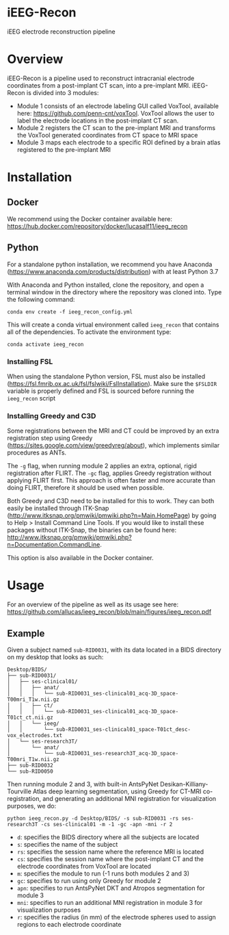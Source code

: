 # iEEG-Recon
iEEG electrode reconstruction pipeline

# Overview

iEEG-Recon is a pipeline used to reconstruct intracranial electrode coordinates from a post-implant CT scan, into a pre-implant MRI. iEEG-Recon is divided into 3 modules:

- Module 1 consists of an electrode labeling GUI called VoxTool, available here: https://github.com/penn-cnt/voxTool. VoxTool allows the user to label the electrode locations in the post-implant CT scan.
- Module 2 registers the CT scan to the pre-implant MRI and transforms the VoxTool generated coordinates from CT space to MRI space
- Module 3 maps each electrode to a specific ROI defined by a brain atlas registered to the pre-implant MRI

# Installation

## Docker

We recommend using the Docker container available here: https://hub.docker.com/repository/docker/lucasalf11/ieeg_recon

## Python 

For a standalone python installation, we recommend you have Anaconda (https://www.anaconda.com/products/distribution) with at least Python 3.7

With Anaconda and Python installed, clone the repository, and open a terminal window in the directory where the repository was cloned into. Type the following command:

```
conda env create -f ieeg_recon_config.yml
```

This will create a conda virtual environment called `ieeg_recon` that contains all of the dependencies. To activate the environment type:

```
conda activate ieeg_recon
```

### Installing FSL

When using the standalone Python version, FSL must also be installed (https://fsl.fmrib.ox.ac.uk/fsl/fslwiki/FslInstallation). Make sure the `$FSLDIR` variable is properly defined and FSL is sourced before running the `ieeg_recon` script

### Installing Greedy and C3D

Some registrations between the MRI and CT could be improved by an extra registration step using Greedy (https://sites.google.com/view/greedyreg/about), which implements similar procedures as ANTs. 

The `-g` flag, when running module 2 applies an extra, optional, rigid registration after FLIRT. The `-gc` flag, applies Greedy registration without applying FLIRT first. This approach is often faster and more accurate than doing FLIRT, therefore it should be used when possible. 

Both Greedy and C3D need to be installed for this to work. They can both easily be installed through ITK-Snap (http://www.itksnap.org/pmwiki/pmwiki.php?n=Main.HomePage) by going to Help > Install Command Line Tools. If you would like to install these packages without ITK-Snap, the binaries can be found here: http://www.itksnap.org/pmwiki/pmwiki.php?n=Documentation.CommandLine.

This option is also available in the Docker container.

# Usage

For an overview of the pipeline as well as its usage see here: https://github.com/allucas/ieeg_recon/blob/main/figures/ieeg_recon.pdf

## Example

Given a subject named `sub-RID0031`, with its data located in a BIDS directory on my desktop that looks as such: 

```
Desktop/BIDS/
├── sub-RID0031/
│   ├── ses-clinical01/
│   │   ├── anat/
│   │   │   └── sub-RID0031_ses-clinical01_acq-3D_space-T00mri_T1w.nii.gz
│   │   ├── ct/
│   │   │   └── sub-RID0031_ses-clinical01_acq-3D_space-T01ct_ct.nii.gz
│   │   └── ieeg/
│   │       └── sub-RID0031_ses-clinical01_space-T01ct_desc-vox_electrodes.txt
│   └── ses-research3T/
│       └── anat/
│           └── sub-RID0031_ses-research3T_acq-3D_space-T00mri_T1w.nii.gz
├── sub-RID0032
└── sub-RID0050
```

Then running module 2 and 3, with built-in AntsPyNet Desikan-Killiany-Tourville Atlas deep learning segmentation, using Greedy for CT-MRI co-registration, and generating an additional MNI registration for visualization purposes, we do:

```
python ieeg_recon.py -d Desktop/BIDS/ -s sub-RID0031 -rs ses-research3T -cs ses-clinical01 -m -1 -gc -apn -mni -r 2 
```

- `d`: specifies the BIDS directory where all the subjects are located
- `s`: specifies the name of the subject
- `rs`: specifies the session name where the reference MRI is located
- `cs`: specifies the session name where the post-implant CT and the electrode coordinates from VoxTool are located
- `m`: specifies the module to run (-1 runs both modules 2 and 3)
- `gc`: specifies to run using only Greedy for module 2
- `apn`: specifies to run AntsPyNet DKT and Atropos segmentation for module 3
- `mni`: specifies to run an additional MNI registration in module 3 for visualization purposes
- `r`: specifies the radius (in mm) of the electrode spheres used to assign regions to each electrode coordinate



